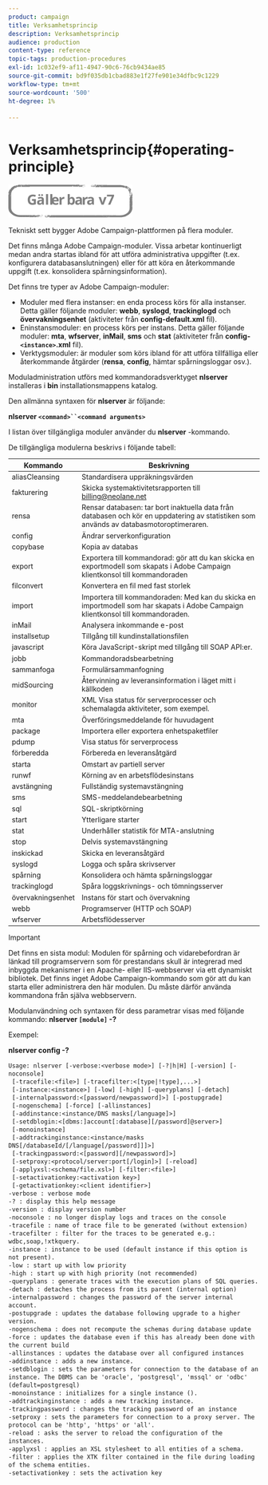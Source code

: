 ```yaml
---
product: campaign
title: Verksamhetsprincip
description: Verksamhetsprincip
audience: production
content-type: reference
topic-tags: production-procedures
exl-id: 1c032ef9-af11-4947-90c6-76cb9434ae85
source-git-commit: bd9f035db1cbad883e1f27fe901e34dfbc9c1229
workflow-type: tm+mt
source-wordcount: '500'
ht-degree: 1%

---
```


# Verksamhetsprincip{#operating-principle}

![](../../assets/v7-only.svg)

Tekniskt sett bygger Adobe Campaign-plattformen på flera moduler.

Det finns många Adobe Campaign-moduler. Vissa arbetar kontinuerligt medan andra startas ibland för att utföra administrativa uppgifter (t.ex. konfigurera databasanslutningen) eller för att köra en återkommande uppgift (t.ex. konsolidera spårningsinformation).

Det finns tre typer av Adobe Campaign-moduler:

* Moduler med flera instanser: en enda process körs för alla instanser. Detta gäller följande moduler: **webb**, **syslogd**, **trackinglogd** och **övervakningsenhet** (aktiviteter från **config-default.xml** fil).
* Eninstansmoduler: en process körs per instans. Detta gäller följande moduler: **mta**, **wfserver**, **inMail**, **sms** och **stat** (aktiviteter från **config-`<instance>`.xml** fil).
* Verktygsmoduler: är moduler som körs ibland för att utföra tillfälliga eller återkommande åtgärder (**rensa**, **config**, hämtar spårningsloggar osv.).

Moduladministration utförs med kommandoradsverktyget **nlserver** installeras i **bin** installationsmappens katalog.

Den allmänna syntaxen för **nlserver** är följande:

**nlserver `<command>``<command arguments>`**

I listan över tillgängliga moduler använder du **nlserver** -kommando.

De tillgängliga modulerna beskrivs i följande tabell:

| Kommando | Beskrivning |
|---|---|
| aliasCleansing | Standardisera uppräkningsvärden |
| fakturering | Skicka systemaktivitetsrapporten till billing@neolane.net |
| rensa | Rensar databasen: tar bort inaktuella data från databasen och kör en uppdatering av statistiken som används av databasmotoroptimeraren. |
| config | Ändrar serverkonfiguration |
| copybase | Kopia av databas |
| export | Exportera till kommandorad: gör att du kan skicka en exportmodell som skapats i Adobe Campaign klientkonsol till kommandoraden |
| filconvert | Konvertera en fil med fast storlek |
| import | Importera till kommandoraden: Med kan du skicka en importmodell som har skapats i Adobe Campaign klientkonsol till kommandoraden. |
| inMail | Analysera inkommande e-post |
| installsetup | Tillgång till kundinstallationsfilen |
| javascript | Köra JavaScript-skript med tillgång till SOAP API:er. |
| jobb | Kommandoradsbearbetning |
| sammanfoga | Formulärsammanfogning |
| midSourcing | Återvinning av leveransinformation i läget mitt i källkoden |
| monitor | XML Visa status för serverprocesser och schemalagda aktiviteter, som exempel. |
| mta | Överföringsmeddelande för huvudagent |
| package | Importera eller exportera enhetspaketfiler |
| pdump | Visa status för serverprocess |
| förberedda | Förbereda en leveransåtgärd |
| starta | Omstart av partiell server |
| runwf | Körning av en arbetsflödesinstans |
| avstängning | Fullständig systemavstängning |
| sms | SMS-meddelandebearbetning |
| sql | SQL-skriptkörning |
| start | Ytterligare starter |
| stat | Underhåller statistik för MTA-anslutning |
| stop | Delvis systemavstängning |
| inskickad | Skicka en leveransåtgärd |
| syslogd | Logga och spåra skrivserver |
| spårning | Konsolidera och hämta spårningsloggar |
| trackinglogd | Spåra loggskrivnings- och tömningsserver |
| övervakningsenhet | Instans för start och övervakning |
| webb | Programserver (HTTP och SOAP) |
| wfserver | Arbetsflödesserver |

>[!IMPORTANT]
>
>Det finns en sista modul: Modulen för spårning och vidarebefordran är länkad till programservern som för prestandans skull är integrerad med inbyggda mekanismer i en Apache- eller IIS-webbserver via ett dynamiskt bibliotek. Det finns inget Adobe Campaign-kommando som gör att du kan starta eller administrera den här modulen. Du måste därför använda kommandona från själva webbservern.

Modulanvändning och syntaxen för dess parametrar visas med följande kommando: **nlserver `[module]` -?**

Exempel:

**nlserver config -?**

```
Usage: nlserver [-verbose:<verbose mode>] [-?|h|H] [-version] [-noconsole]
 [-tracefile:<file>] [-tracefilter:<[type|!type],...>]
 [-instance:<instance>] [-low] [-high] [-queryplans] [-detach]
 [-internalpassword:<[password/newpassword]>] [-postupgrade]
 [-nogenschema] [-force] [-allinstances]
 [-addinstance:<instance/DNS masks[/language]>]
 [-setdblogin:<[dbms:]account[:database][/password]@server>]
 [-monoinstance]
 [-addtrackinginstance:<instance/masks DNS[/databaseId/[/language[/password]]]>]
 [-trackingpassword:<[password][/newpassword]>]
 [-setproxy:<protocol/server:port[/login]>] [-reload]
 [-applyxsl:<schema/file.xsl>] [-filter:<file>]
 [-setactivationkey:<activation key>]
 [-getactivationkey:<client identifier>]
-verbose : verbose mode
-? : display this help message
-version : display version number
-noconsole : no longer display logs and traces on the console
-tracefile : name of trace file to be generated (without extension)
-tracefilter : filter for the traces to be generated e.g.: wdbc,soap,!xtkquery.
-instance : instance to be used (default instance if this option is not present).
-low : start up with low priority
-high : start up with high priority (not recommended)
-queryplans : generate traces with the execution plans of SQL queries.
-detach : detaches the process from its parent (internal option)
-internalpassword : changes the password of the server internal account.
-postupgrade : updates the database following upgrade to a higher version. 
-nogenschema : does not recompute the schemas during database update
-force : updates the database even if this has already been done with the current build 
-allinstances : updates the database over all configured instances
-addinstance : adds a new instance.
-setdblogin : sets the parameters for connection to the database of an instance. The DBMS can be 'oracle', 'postgresql', 'mssql' or 'odbc' (default=postgresql)
-monoinstance : initializes for a single instance ().
-addtrackinginstance : adds a new tracking instance.
-trackingpassword : changes the tracking password of an instance
-setproxy : sets the parameters for connection to a proxy server. The protocol can be 'http', 'https' or 'all'.
-reload : asks the server to reload the configuration of the instances. 
-applyxsl : applies an XSL stylesheet to all entities of a schema. 
-filter : applies the XTK filter contained in the file during loading of the schema entities.
-setactivationkey : sets the activation key
```
